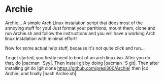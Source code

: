 # Archie
Archie... A simple Arch Linux instalation script that does most of the annoying stuff for you! Just format your partitions, mount them, clone and run Archie.sh and follow the instructions and you will have a working Arch linux instalation with minimal effort!

Now for some actual help stuff, because it's not quite click and run...

To get started, you firstly need to boot of an arch linux iso. After you do that, do |pacman -Syy|. Then install git by doing |pacman -S git|. Then after installing git do |git clone https://github.com/presi300/Archie| then |cd Archie| and finally |bash Archie.sh|


